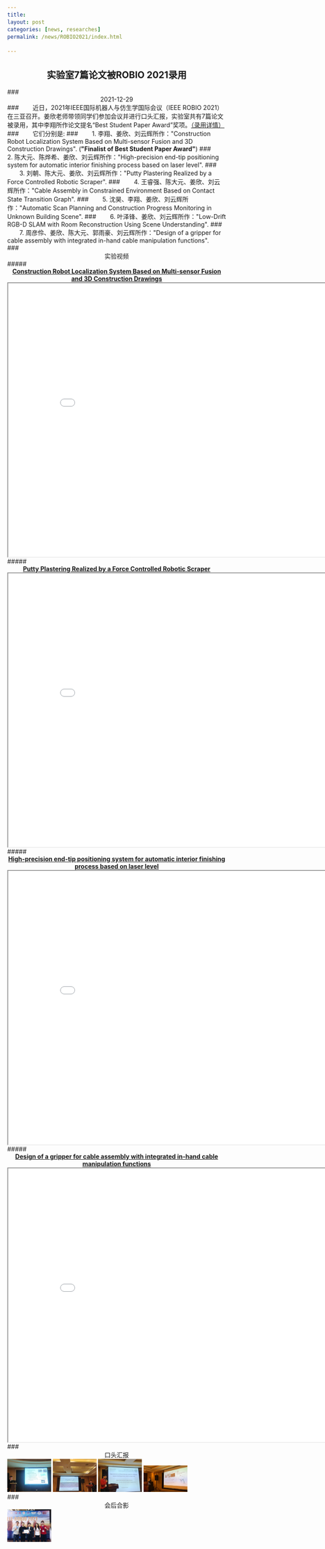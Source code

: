```yaml
---
title: 
layout: post
categories: [news, researches]
permalink: /news/ROBIO2021/index.html

---
```

## <center>实验室7篇论文被ROBIO 2021录用</center>
<p> </p>
### <center>2021-12-29 </center>
### &emsp;&emsp;近日，2021年IEEE国际机器人与仿生学国际会议（IEEE ROBIO 2021）在三亚召开。姜欣老师带领同学们参加会议并进行口头汇报，实验室共有7篇论文被录用，其中李翔所作论文提名“Best Student Paper Award”奖项。<a href='/publications'>（录用详情）</a>
### &emsp;&emsp;它们分别是:
### &emsp;&emsp;1. 李翔、姜欣、刘云辉所作："Construction Robot Localization System Based on Multi-sensor Fusion and 3D Construction Drawings". (<strong>"Finalist of Best Student Paper Award"</strong>)
### &emsp;&emsp;2. 陈大元、陈烨希、姜欣、刘云辉所作："High-precision end-tip positioning system for automatic interior finishing process based on laser level".
### &emsp;&emsp;3. 刘朝、陈大元、姜欣、刘云辉所作："Putty Plastering Realized by a Force Controlled Robotic Scraper".
### &emsp;&emsp;4. 王睿强、陈大元、姜欣、刘云辉所作："Cable Assembly in Constrained Environment Based on Contact State Transition Graph".
### &emsp;&emsp;5. 沈昊、李翔、姜欣、刘云辉所作："Automatic Scan Planning and Construction Progress Monitoring in Unknown Building Scene".
### &emsp;&emsp;6. 叶泽锋、姜欣、刘云辉所作："Low-Drift RGB-D SLAM with Room Reconstruction Using Scene Understanding".
### &emsp;&emsp;7. 周彦伶、姜欣、陈大元、郭雨豪、刘云辉所作："Design of a gripper for cable assembly with integrated in-hand cable manipulation functions".
<br/>
### <center>实验视频</center>
##### <center><a href='https://www.bilibili.com/video/BV1Gr4y1z7LV?share_source=copy_web'><strong>Construction Robot Localization System Based on Multi-sensor Fusion and 3D Construction Drawings</strong></a></center>
<iframe
    align="center"
    src="//player.bilibili.com/player.html?aid=766835752&bvid=BV1Gr4y1z7LV&cid=514740584&page=1"
    width="840"
    height="630"
>
</iframe>

<br/>
##### <center><a href='https://www.bilibili.com/video/BV1LY41157Pm?share_source=copy_web'><strong>Putty Plastering Realized by a Force Controlled Robotic Scraper</strong></a></center>
<iframe
    align="center"
    src="//player.bilibili.com/player.html?aid=254239673&bvid=BV1LY41157Pm&cid=514583610&page=1"
    width="840"
    height="630"
>
</iframe>

<br/>
##### <center><a href='https://www.bilibili.com/video/BV1kL4y1G7Jq?share_source=copy_web'><strong>High-precision end-tip positioning system for automatic interior finishing process based on laser level</strong></a></center>
<iframe
    align="center"
    src="//player.bilibili.com/player.html?aid=851684541&bvid=BV1kL4y1G7Jq&cid=514583710&page=1"
    width="840"
    height="630"
>
</iframe>

<br/>
##### <center><a href='https://www.bilibili.com/video/BV1PS4y1F7FL?share_source=copy_web'><strong>Design of a gripper for cable assembly with integrated in-hand cable manipulation functions</strong></a></center>
<iframe
    align="center"
    src="//player.bilibili.com/player.html?aid=681625124&bvid=BV1PS4y1F7FL&cid=514583603&page=1"
    width="840"
    height="630"
>
</iframe>

<br/>
### <center>口头汇报</center>
<img
    src="/images/post/lixiang.jpg"
    width="20%"
    height="20%"
/>
<img
    src="/images/post/liuzhao.jpg"
    width="20%"
    height="20%"
/>
<img
    src="/images/post/dayuan.jpg"
    width="20%"
    height="20%"
/>
<img
    src="/images/post/zhouyanling.png"
    width="20%"
    height="20%"
/>

<br/>
### <center>会后合影</center>
<img
    src="/images/post/together.jpg"
    width="20%"
    height="20%"
/>

<br/>




         
           